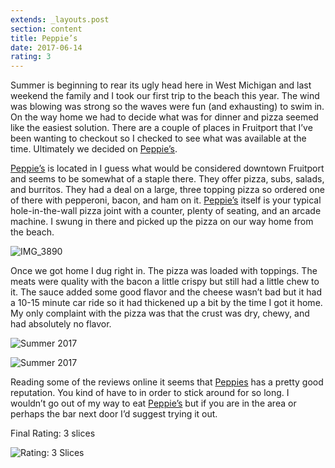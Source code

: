 ```yaml
---
extends: _layouts.post
section: content
title: Peppie’s
date: 2017-06-14
rating: 3
---
```


Summer is beginning to rear its ugly head here in West Michigan and last weekend the family and I took our first trip to the beach this year. The wind was blowing was strong so the waves were fun (and exhausting) to swim in. On the way home we had to decide what was for dinner and pizza seemed like the easiest solution. There are a couple of places in Fruitport that I’ve been wanting to checkout so I checked to see what was available at the time. Ultimately we decided on [Peppie’s](#%E2%80%9Dhttps://www.facebook.com/Peppies-Pizza-and-sub-shop-185176161540834/%E2%80%9D).

[Peppie’s](#%E2%80%9Dhttps://www.facebook.com/Peppies-Pizza-and-sub-shop-185176161540834/%E2%80%9D) is located in I guess what would be considered downtown Fruitport and seems to be somewhat of a staple there. They offer pizza, subs, salads, and burritos. They had a deal on a large, three topping pizza so ordered one of there with pepperoni, bacon, and ham on it. [Peppie’s](#%E2%80%9Dhttps://www.facebook.com/Peppies-Pizza-and-sub-shop-185176161540834/%E2%80%9D) itself is your typical hole-in-the-wall pizza joint with a counter, plenty of seating, and an arcade machine. I swung in there and picked up the pizza on our way home from the beach.

![IMG_3890](https://c1.staticflickr.com/5/4285/34758549794_7fb6409017.jpg)

Once we got home I dug right in. The pizza was loaded with toppings. The meats were quality with the bacon a little crispy but still had a little chew to it. The sauce added some good flavor and the cheese wasn’t bad but it had a 10-15 minute car ride so it had thickened up a bit by the time I got it home. My only complaint with the pizza was that the crust was dry, chewy, and had absolutely no flavor.

![Summer 2017](https://c1.staticflickr.com/5/4195/35018831950_65928e3a64.jpg)

![Summer 2017](https://c1.staticflickr.com/5/4199/34596338763_52f6ab5818.jpg)

Reading some of the reviews online it seems that [Peppies](#%E2%80%9Dhttps://www.facebook.com/Peppies-Pizza-and-sub-shop-185176161540834/%E2%80%9D) has a pretty good reputation. You kind of have to in order to stick around for so long. I wouldn’t go out of my way to eat [Peppie’s](#%E2%80%9Dhttps://www.facebook.com/Peppies-Pizza-and-sub-shop-185176161540834/%E2%80%9D) but if you are in the area or perhaps the bar next door I’d suggest trying it out.

Final Rating: 3 slices

![Rating: 3 Slices](/assets/img/pizza3_sm.jpg)